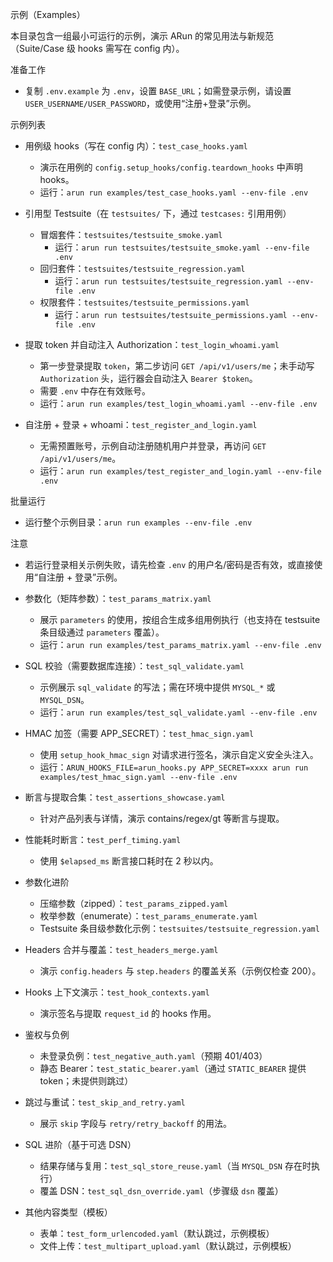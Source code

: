 示例（Examples）

本目录包含一组最小可运行的示例，演示 ARun 的常见用法与新规范（Suite/Case 级 hooks 需写在 config 内）。

准备工作
- 复制 `.env.example` 为 `.env`，设置 `BASE_URL`；如需登录示例，请设置 `USER_USERNAME/USER_PASSWORD`，或使用“注册+登录”示例。

示例列表
- 用例级 hooks（写在 config 内）：`test_case_hooks.yaml`
  - 演示在用例的 `config.setup_hooks/config.teardown_hooks` 中声明 hooks。
  - 运行：`arun run examples/test_case_hooks.yaml --env-file .env`

- 引用型 Testsuite（在 `testsuites/` 下，通过 `testcases:` 引用用例）
  - 冒烟套件：`testsuites/testsuite_smoke.yaml`
    - 运行：`arun run testsuites/testsuite_smoke.yaml --env-file .env`
  - 回归套件：`testsuites/testsuite_regression.yaml`
    - 运行：`arun run testsuites/testsuite_regression.yaml --env-file .env`
  - 权限套件：`testsuites/testsuite_permissions.yaml`
    - 运行：`arun run testsuites/testsuite_permissions.yaml --env-file .env`

- 提取 token 并自动注入 Authorization：`test_login_whoami.yaml`
  - 第一步登录提取 `token`，第二步访问 `GET /api/v1/users/me`；未手动写 `Authorization` 头，运行器会自动注入 `Bearer $token`。
  - 需要 `.env` 中存在有效账号。
  - 运行：`arun run examples/test_login_whoami.yaml --env-file .env`

- 自注册 + 登录 + whoami：`test_register_and_login.yaml`
  - 无需预置账号，示例自动注册随机用户并登录，再访问 `GET /api/v1/users/me`。
  - 运行：`arun run examples/test_register_and_login.yaml --env-file .env`

批量运行
- 运行整个示例目录：`arun run examples --env-file .env`

注意
- 若运行登录相关示例失败，请先检查 `.env` 的用户名/密码是否有效，或直接使用“自注册 + 登录”示例。
 - 参数化（矩阵参数）：`test_params_matrix.yaml`
   - 展示 `parameters` 的使用，按组合生成多组用例执行（也支持在 testsuite 条目级通过 `parameters` 覆盖）。
   - 运行：`arun run examples/test_params_matrix.yaml --env-file .env`

 - SQL 校验（需要数据库连接）：`test_sql_validate.yaml`
   - 示例展示 `sql_validate` 的写法；需在环境中提供 `MYSQL_*` 或 `MYSQL_DSN`。
   - 运行：`arun run examples/test_sql_validate.yaml --env-file .env`

 - HMAC 加签（需要 APP_SECRET）：`test_hmac_sign.yaml`
   - 使用 `setup_hook_hmac_sign` 对请求进行签名，演示自定义安全头注入。
   - 运行：`ARUN_HOOKS_FILE=arun_hooks.py APP_SECRET=xxxx arun run examples/test_hmac_sign.yaml --env-file .env`

- 断言与提取合集：`test_assertions_showcase.yaml`
  - 针对产品列表与详情，演示 contains/regex/gt 等断言与提取。

- 性能耗时断言：`test_perf_timing.yaml`
  - 使用 `$elapsed_ms` 断言接口耗时在 2 秒以内。

- 参数化进阶
  - 压缩参数（zipped）：`test_params_zipped.yaml`
  - 枚举参数（enumerate）：`test_params_enumerate.yaml`
  - Testsuite 条目级参数化示例：`testsuites/testsuite_regression.yaml`

- Headers 合并与覆盖：`test_headers_merge.yaml`
  - 演示 `config.headers` 与 `step.headers` 的覆盖关系（示例仅检查 200）。

- Hooks 上下文演示：`test_hook_contexts.yaml`
  - 演示签名与提取 `request_id` 的 hooks 作用。

- 鉴权与负例
  - 未登录负例：`test_negative_auth.yaml`（预期 401/403）
  - 静态 Bearer：`test_static_bearer.yaml`（通过 `STATIC_BEARER` 提供 token；未提供则跳过）

- 跳过与重试：`test_skip_and_retry.yaml`
  - 展示 `skip` 字段与 `retry/retry_backoff` 的用法。

- SQL 进阶（基于可选 DSN）
  - 结果存储与复用：`test_sql_store_reuse.yaml`（当 `MYSQL_DSN` 存在时执行）
  - 覆盖 DSN：`test_sql_dsn_override.yaml`（步骤级 `dsn` 覆盖）

- 其他内容类型（模板）
  - 表单：`test_form_urlencoded.yaml`（默认跳过，示例模板）
  - 文件上传：`test_multipart_upload.yaml`（默认跳过，示例模板）
